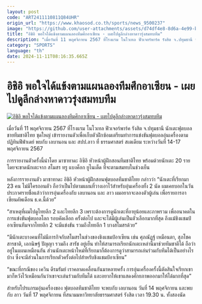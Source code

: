 ```yaml
---
layout: post
code: "ART2411110811Q84UHR"
origin_url: "https://www.khaosod.co.th/sports/news_9500237"
image: "https://github.com/user-attachments/assets/d74df4e8-8d6a-4e99-bbad-71ac759cc1f7"
title: "อิชิอิ พอใจได้แข้งตามแผนลองทีมศึกอาเซียน - เผยไปดูลีกล่างหาดาวรุ่งสมทบทีม"
description: "เมื่อวันที่ 11 พฤศจิกายน 2567 ที่โรงแรม โนโวเทล ฟิวเจอร์พาร์ค รังสิต จ.ปทุมธานี นักเตะฟุตบอลชายทีมชาติไทย ชุดใหญ่ เข้ารายงานตัวเพื่อเก็บตัวฝึกซ้อมเตรียมทำ"
category: "SPORTS"
language: "th"
date: 2024-11-11T08:16:35.665Z
---
```


# อิชิอิ พอใจได้แข้งตามแผนลองทีมศึกอาเซียน - เผยไปดูลีกล่างหาดาวรุ่งสมทบทีม

[![อิชิอิ พอใจได้แข้งตามแผนลองทีมศึกอาเซียน - เผยไปดูลีกล่างหาดาวรุ่งสมทบทีม](https://www.khaosod.co.th/wpapp/uploads/2024/11/S__158278428-1.jpg "อิชิอิ พอใจได้แข้งตามแผนลองทีมศึกอาเซียน - เผยไปดูลีกล่างหาดาวรุ่งสมทบทีม")](https://www.khaosod.co.th/wpapp/uploads/2024/11/S__158278428-1.jpg)

เมื่อวันที่ 11 พฤศจิกายน 2567 ที่โรงแรม โนโวเทล ฟิวเจอร์พาร์ค รังสิต จ.ปทุมธานี นักเตะฟุตบอลชายทีมชาติไทย ชุดใหญ่ เข้ารายงานตัวเพื่อเก็บตัวฝึกซ้อมเตรียมทำการแข่งขันฟุตบอลอุ่นเครื่องตามปฏิทินฟีฟ่าเดย์ พบกับ เลบานอน และ สปป.ลาว ที่ ธรรมศาสตร์ สเตเดียม ระหว่างวันที่ 14-17 พฤศจิกายน 2567

การรายงานตัวครั้งนี้นำโดย มาซาทาดะ อิซิอิ หัวหน้าผู้ฝึกสอนทีมชาติไทย พร้อมด้วยนักเตะ 20 ราย โดยจะขาดนักเตะจาก สโมสร ทรู แบงค็อก ยูไนเต็ด ที่จะตามสมทบในช่วงเย็น

หลังการรายงานตัว มาซาทาดะ อิชิอิ หัวหน้าผู้ฝึกสอนฟุตบอลทีมชาติไทย กล่าวว่า “นักเตะที่เรียกมา 23 คน ไม่มีใครถอนตัว ถือว่าเป็นไปตามแผนที่วางเอาไว้สำหรับอุ่นเครื่องทั้ง 2 นัด ผมเคยบอกในวันประกาศรายชื่อแล้วว่าการอุ่นเครื่องกับ เลบานอน และ ลาว ผมอยากจะลองตัวผู้เล่น เพื่อรายการอาเซียนคัพเดือน ธ.ค.นี้ด้วย”

“สาเหตุที่ผมไปดูไทยลีก 2 และไทยลีก 3 เพราะต้องการดูนักเตะที่อายุน้อยและภาพรวม เพื่ออนาคตในการแข่งขันฟุตบอลโลก รอบคัดเลือก ครั้งต่อไป และจะได้มีผู้เล่นเป็นตัวเลือกมากที่สุด ถึงแม้ชิงแชมป์อาเซียนทีมจากไทยลีก 2 จะมีแข่งขัน รวมถึงไทยลีก 1 บางสโมสรด้วย”

“มีนักเตะบางคนที่ไม่มีภารกิจกับสโมสรในช่วงของชิงแชมป์อาเซียน เช่น ศุภณัฏฐ์ เหมือนตา, สุภโชค สารชาติ, เอกนิษฐ์ ปัญญา รวมถึง สารัช อยู่เย็น ทำให้สามารถเรียกนักเตะเหล่านี้มาช่วยทีมชาติได้ ถือว่าอยู่ในแผนเหมือนกัน ส่วนนักเตะหน้าใหม่ที่เรียกมาก็ต้องการดูว่าสามารถเล่นร่วมกับทีมได้เป็นอย่างไรบ้าง ซึ่งจะมีส่วนในการเรียกตัวครั้งต่อไปสำหรับชิงแชมป์อาเซียน”

“ขณะที่กรณีของ เควิน ดีรมรัมย์ เราคลาดเคลื่อนกันมาหลายครั้ง การอุ่นเครื่องครั้งนี้ตัดสินใจเรียกเขามาก็หวังไว้เหมือนกันว่าเขาจะเล่นร่วมกับทีมได้ และอยากให้เขาแสดงศักยภาพออกมาให้ได้มากที่สุด”

สำหรับโปรแกรมอุ่นเครื่องของ ฟุตบอลทีมชาติไทย จะพบกับ เลบานอน วันที่ 14 พฤศจิกายน และพบกับ ลาว วันที่ 17 พฤศจิกายน ที่สนามมหาวิทยาลัยธรรมศาสตร์ รังสิต เวลา 19.30 น. ทั้งสองนัด